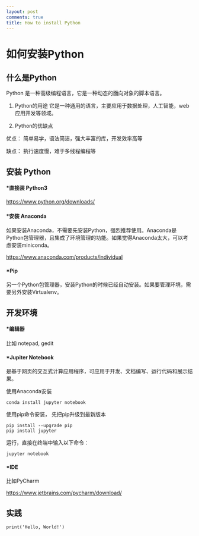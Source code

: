 ```yaml
---
layout: post
comments: true
title: How to install Python
---
```


# 如何安装Python

## 什么是Python

Python 是一种高级编程语言，它是一种动态的面向对象的脚本语言。

1. Python的用途
它是一种通用的语言，主要应用于数据处理，人工智能，web应用开发等领域。

2. Python的优缺点

优点： 简单易学，语法简洁，强大丰富的库，开发效率高等

缺点： 执行速度慢，难于多线程编程等

## 安装 Python

#### *直接装 Python3

<https://www.python.org/downloads/>

#### *安装 Anaconda

如果安装Anaconda，不需要先安装Python，强烈推荐使用。Anaconda是Python包管理器，且集成了环境管理的功能。如果觉得Anaconda太大，可以考虑安装miniconda。

<https://www.anaconda.com/products/individual> 

#### *Pip

另一个Python包管理器，安装Python的时候已经自动安装。如果要管理环境，需要另外安装Virtualenv。

## 开发环境

#### *编辑器 

比如 notepad, gedit

#### *Jupiter Notebook

是基于网页的交互式计算应用程序，可应用于开发、文档编写、运行代码和展示结果。

使用Anaconda安装

```
conda install jupyter notebook
```

使用pip命令安装， 先把pip升级到最新版本

```
pip install --upgrade pip
pip install jupyter
```

运行，直接在终端中输入以下命令：
```
jupyter notebook
```

#### *IDE 

比如PyCharm

<https://www.jetbrains.com/pycharm/download/>

## 实践
```
print('Hello, World!')
```
